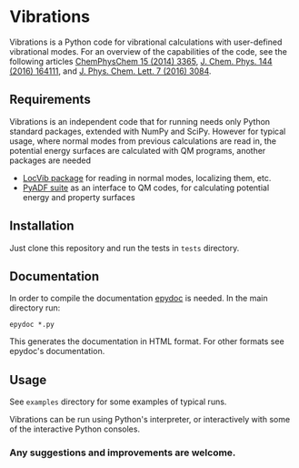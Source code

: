 # Vibrations

Vibrations is a Python code for vibrational calculations with
user-defined vibrational modes. For an overview of the capabilities
of the code, see the following articles [ChemPhysChem 15 (2014) 3365](http://dx.doi.org/10.1002/cphc.201402251),
[J. Chem. Phys. 144 (2016) 164111](http://dx.doi.org/10.1063/1.4947213), and
[J. Phys. Chem. Lett. 7 (2016) 3084](http://dx.doi.org/10.1021/acs.jpclett.6b01451).

## Requirements

Vibrations is an independent code that for running needs only Python standard packages, extended with NumPy and SciPy.
However for typical usage, where normal modes from previous calculations are read in, the potential energy surfaces are
calculated with QM programs, another packages are needed
 * [LocVib package](http://www.christophjacob.eu/) for reading in normal modes, localizing them, etc.
 * [PyADF suite](http://pyadf.org) as an interface to QM codes, for calculating potential energy and property surfaces

## Installation

Just clone this repository and run the tests in `tests` directory.

## Documentation

In order to compile the documentation [epydoc](http://epydoc.sourceforge.net) is needed.
In the main directory run:

    epydoc *.py

This generates the documentation in HTML format. For other formats see epydoc's
documentation.

## Usage

See `examples` directory for some examples of typical runs.

Vibrations can be run using Python's interpreter, or interactively with
some of the interactive Python consoles.

### Any suggestions and improvements are welcome.
